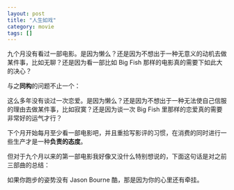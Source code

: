 ```yaml
---
layout: post
title: "人生如戏"
category: movie
tags: []
---
```



九个月没有看过一部电影。是因为懒么？还是因为不想出于一种无意义的动机去做某件事，比如无聊？还是因为看一部比如 Big Fish 那样的电影真的需要下如此大的决心？


与之**同构**的问题不止一个：


这么多年没有谈过一次恋爱。是因为懒么？还是因为不想出于一种无法使自己信服的理由去做某件事，比如寂寞？还是因为谈一次 Big Fish 里那样的恋爱真的需要非常好的运气才行？


下个月开始每月至少看一部电影吧，并且重拾写影评的习惯，在消费的同时进行一些生产才是一种**负责的态度**。


但对于九个月以来的第一部电影我好像又没什么特别想说的，下面这句话是对之前三部曲的总结：


如果你跑步的姿势没有 Jason Bourne 酷，那是因为你的心里还有牵挂。
